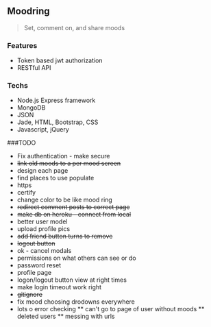 ## Moodring
> Set, comment on, and share moods

### Features
* Token based jwt authorization
* RESTful API

### Techs
* Node.js Express framework
* MongoDB
* JSON
* Jade, HTML, Bootstrap, CSS
* Javascript, jQuery

###TODO
* Fix authentication - make secure
* ~~link old moods to a per mood screen~~
* design each page
* find places to use populate
* https
* certify
* change color to be like mood ring
* ~~redirect comment posts to correct page~~
* ~~make db on heroku - connect from local~~
* better user model
* upload profile pics
* ~~add friend button turns to remove~~
* ~~logout button~~
* ok - cancel modals
* permissions on what others can see or do
* password reset
* profile page
* logon/logout button view at right times
* make login timeout work right
* ~~gitignore~~
* fix mood choosing drodowns everywhere
* lots o error checking
** can't go to page of user without moods
** deleted users
** messing with urls
